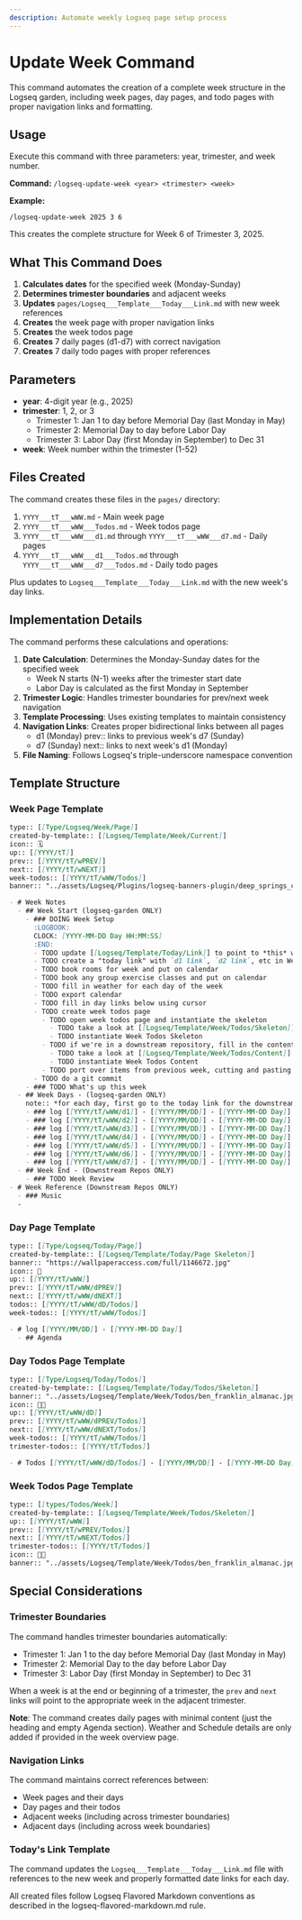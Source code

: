 ```yaml
---
description: Automate weekly Logseq page setup process
---
```

# Update Week Command

This command automates the creation of a complete week structure in the Logseq garden, including week pages, day pages, and todo pages with proper navigation links and formatting.

## Usage

Execute this command with three parameters: year, trimester, and week number.

**Command:** `/logseq-update-week <year> <trimester> <week>`

**Example:**
```
/logseq-update-week 2025 3 6
```
This creates the complete structure for Week 6 of Trimester 3, 2025.

## What This Command Does

1. **Calculates dates** for the specified week (Monday-Sunday)
2. **Determines trimester boundaries** and adjacent weeks
3. **Updates** `pages/Logseq___Template___Today___Link.md` with new week references
4. **Creates** the week page with proper navigation links
5. **Creates** the week todos page
6. **Creates** 7 daily pages (d1-d7) with correct navigation
7. **Creates** 7 daily todo pages with proper references

## Parameters

- **year**: 4-digit year (e.g., 2025)
- **trimester**: 1, 2, or 3
  - Trimester 1: Jan 1 to day before Memorial Day (last Monday in May)
  - Trimester 2: Memorial Day to day before Labor Day
  - Trimester 3: Labor Day (first Monday in September) to Dec 31
- **week**: Week number within the trimester (1-52)

## Files Created

The command creates these files in the `pages/` directory:

1. `YYYY___tT___wWW.md` - Main week page
2. `YYYY___tT___wWW___Todos.md` - Week todos page
3. `YYYY___tT___wWW___d1.md` through `YYYY___tT___wWW___d7.md` - Daily pages
4. `YYYY___tT___wWW___d1___Todos.md` through `YYYY___tT___wWW___d7___Todos.md` - Daily todo pages

Plus updates to `Logseq___Template___Today___Link.md` with the new week's day links.

## Implementation Details

The command performs these calculations and operations:

1. **Date Calculation**: Determines the Monday-Sunday dates for the specified week
   - Week N starts (N-1) weeks after the trimester start date
   - Labor Day is calculated as the first Monday in September
2. **Trimester Logic**: Handles trimester boundaries for prev/next week navigation
3. **Template Processing**: Uses existing templates to maintain consistency
4. **Navigation Links**: Creates proper bidirectional links between all pages
   - d1 (Monday) prev:: links to previous week's d7 (Sunday)
   - d7 (Sunday) next:: links to next week's d1 (Monday)
5. **File Naming**: Follows Logseq's triple-underscore namespace convention

## Template Structure

### Week Page Template
```markdown
type:: [[Type/Logseq/Week/Page]]
created-by-template:: [[Logseq/Template/Week/Current]]
icon:: 🗓️
up:: [[YYYY/tT]]
prev:: [[YYYY/tT/wPREV]]
next:: [[YYYY/tT/wNEXT]]
week-todos:: [[YYYY/tT/wWW/Todos]]
banner:: "../assets/Logseq/Plugins/logseq-banners-plugin/deep_springs_cow_camp_01.jpg"

- # Week Notes
  - ## Week Start (logseq-garden ONLY)
    - ### DOING Week Setup
      :LOGBOOK:
      CLOCK: [YYYY-MM-DD Day HH:MM:SS]
      :END:
      - TODO update [[Logseq/Template/Today/Link]] to point to *this* week, and fill in all the days as well
      - TODO create a "today link" with `d1 link`, `d2 link`, etc in Week Days below
      - TODO book rooms for week and put on calendar
      - TODO book any group exercise classes and put on calendar
      - TODO fill in weather for each day of the week
      - TODO export calendar
      - TODO fill in day links below using cursor
      - TODO create week todos page
        - TODO open week todos page and instantiate the skeleton
          - TODO take a look at [[Logseq/Template/Week/Todos/Skeleton]]
          - TODO instantiate Week Todos Skeleton
        - TODO if we're in a downstream repository, fill in the content of the week todos page
          - TODO take a look at [[Logseq/Template/Week/Todos/Content]]
          - TODO instantiate Week Todos Content
        - TODO port over items from previous week, cutting and pasting
      - TODO do a git commit
    - ### TODO What's up this week
  - ## Week Days - (logseq-garden ONLY)
    note:: *for each day, first go to the today link for the downstream Logseq repo and fill it out, then use `Today Link` template, and inside that log entry, use [[Logseq/Template/Today/Setup Checklist]] template*
    - ### log [[YYYY/tT/wWW/d1]] - [[YYYY/MM/DD]] - [[YYYY-MM-DD Day]]
    - ### log [[YYYY/tT/wWW/d2]] - [[YYYY/MM/DD]] - [[YYYY-MM-DD Day]]
    - ### log [[YYYY/tT/wWW/d3]] - [[YYYY/MM/DD]] - [[YYYY-MM-DD Day]]
    - ### log [[YYYY/tT/wWW/d4]] - [[YYYY/MM/DD]] - [[YYYY-MM-DD Day]]
    - ### log [[YYYY/tT/wWW/d5]] - [[YYYY/MM/DD]] - [[YYYY-MM-DD Day]]
    - ### log [[YYYY/tT/wWW/d6]] - [[YYYY/MM/DD]] - [[YYYY-MM-DD Day]]
    - ### log [[YYYY/tT/wWW/d7]] - [[YYYY/MM/DD]] - [[YYYY-MM-DD Day]]
  - ## Week End - (Downstream Repos ONLY)
    - ### TODO Week Review
- # Week Reference (Downstream Repos ONLY)
  - ### Music
  -
```

### Day Page Template
```markdown
type:: [[Type/Logseq/Today/Page]]
created-by-template:: [[Logseq/Template/Today/Page Skeleton]]
banner:: "https://wallpaperaccess.com/full/1146672.jpg"
icon:: 📖
up:: [[YYYY/tT/wWW]]
prev:: [[YYYY/tT/wWW/dPREV]]
next:: [[YYYY/tT/wWW/dNEXT]]
todos:: [[YYYY/tT/wWW/dD/Todos]]
week-todos:: [[YYYY/tT/wWW/Todos]]

- # log [[YYYY/MM/DD]] - [[YYYY-MM-DD Day]]
  - ## Agenda
```

### Day Todos Page Template
```markdown
type:: [[Type/Logseq/Today/Todos]]
created-by-template:: [[Logseq/Template/Today/Todos/Skeleton]]
banner:: "../assets/Logseq/Template/Week/Todos/ben_franklin_almanac.jpg"
icon:: 📅✅
up:: [[YYYY/tT/wWW/dD]]
prev:: [[YYYY/tT/wWW/dPREV/Todos]]
next:: [[YYYY/tT/wWW/dNEXT/Todos]]
week-todos:: [[YYYY/tT/wWW/Todos]]
trimester-todos:: [[YYYY/tT/Todos]]

- # Todos [[YYYY/tT/wWW/dD/Todos]] - [[YYYY/MM/DD]] - [[YYYY-MM-DD Day]]
```

### Week Todos Page Template
```markdown
type:: [[types/Todos/Week]]
created-by-template:: [[Logseq/Template/Week/Todos/Skeleton]]
up:: [[YYYY/tT/wWW]]
prev:: [[YYYY/tT/wPREV/Todos]]
next:: [[YYYY/tT/wNEXT/Todos]]
trimester-todos:: [[YYYY/tT/Todos]]
icon:: 📅✅
banner:: "../assets/Logseq/Template/Week/Todos/ben_franklin_almanac.jpg"
```

## Special Considerations

### Trimester Boundaries
The command handles trimester boundaries automatically:
- Trimester 1: Jan 1 to the day before Memorial Day (last Monday in May)
- Trimester 2: Memorial Day to the day before Labor Day
- Trimester 3: Labor Day (first Monday in September) to Dec 31

When a week is at the end or beginning of a trimester, the `prev` and `next` links will point to the appropriate week in the adjacent trimester.

**Note**: The command creates daily pages with minimal content (just the heading and empty Agenda section). Weather and Schedule details are only added if provided in the week overview page.

### Navigation Links
The command maintains correct references between:
- Week pages and their days
- Day pages and their todos
- Adjacent weeks (including across trimester boundaries)
- Adjacent days (including across week boundaries)

### Today's Link Template
The command updates the `Logseq___Template___Today___Link.md` file with references to the new week and properly formatted date links for each day.

All created files follow Logseq Flavored Markdown conventions as described in the logseq-flavored-markdown.md rule.
